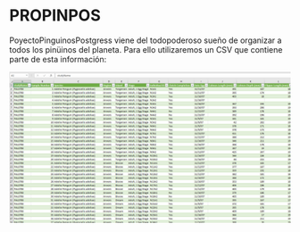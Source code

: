 # PROPINPOS


PoyectoPinguinosPostgress viene del todopoderoso sueño de organizar a todos los pinüinos del planeta.
Para ello utilizaremos un CSV que contiene parte de esta información:

![alt text](https://github.com/Jose-Alvaro/PROPINPOS/blob/main/csvpin.png)

